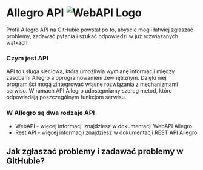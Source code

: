 # Allegro API  ![WebAPI Logo](https://static.allegrostatic.pl/site_images/1/0/infopages/logo-webapi.png)

Profil Allegro API na GitHubie powstał po to, abyście mogli łatwiej zgłaszać problemy, zadawać pytania i szukać odpowiedzi w już rozwiązanych wątkach. 

### Czym jest API
API to usługa sieciowa, która umożliwia wymianę informacji między zasobami Allegro a oprogramowaniem zewnętrznym. Dzięki niej programiści mogą zintegrować własne rozwiązania z mechanizmami serwisu. W ramach API Allegro udostępniamy szereg metod, które odpowiadają poszczególnym funkcjom serwisu.

### W Allegro są dwa rodzaje API
* WebAPI - więcej informacji znajdziesz w dokumentacji WebAPI Allegro
* Rest API - więcej informacji znajdziesz w dokumentacji REST API Allegro

## Jak zgłaszać problemy i zadawać problemy w GitHubie? 
